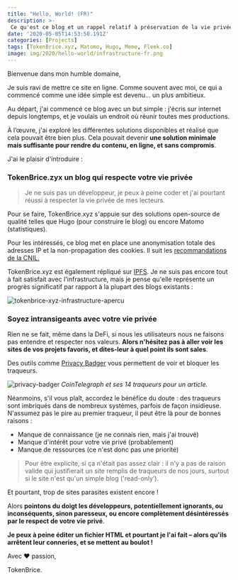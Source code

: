 ```yaml
---
title: "Hello, World! (FR)"
description: >-
 Ce qu'est ce blog et un rappel relatif à préservation de la vie privée
date: '2020-05-05T14:53:50.191Z'
categories: [Projects]
tags: [TokenBrice.xyz, Matomo, Hugo, Meme, Fleek.co]
image: img/2020/hello-world/infrastructure-fr.png
---
```


Bienvenue dans mon humble domaine,

Je suis ravi de mettre ce site en ligne. Comme souvent avec moi, ce qui a commencé comme une idée simple est devenu… un plus ambitieux.

Au départ, j'ai commencé ce blog avec un but simple : j'écris sur internet depuis longtemps, et je voulais un endroit où réunir toutes mes productions.

À l’œuvre, j'ai exploré les différentes solutions disponibles et réalisé que cela pouvait être bien plus.  Cela pouvait devenir **une solution minimale mais suffisante pour rendre du contenu, en ligne, et sans compromis**.

J'ai le plaisir d'introduire :

### TokenBrice.zyx un blog qui respecte votre vie privée

> Je ne suis pas un développeur, je peux à peine coder et j'ai pourtant réussi à respecter la vie privée de mes lecteurs.

Pour se faire, TokenBrice.xyz s'appuie sur des solutions open-source de qualité telles que Hugo (pour construire le blog) ou encore Matomo (statistiques).

Pour les intéressés, ce blog met en place une anonymisation totale des adresses IP et la non-propagation des cookies. Il suit les [recommandations de la CNIL.](https://www.cnil.fr/sites/default/files/typo/document/Configuration_piwik.pdf)

TokenBrice.xyz est également répliqué sur [IPFS](https://ipfs.io/). Je ne suis pas encore tout à fait satisfait avec l'infrastructure, mais je pense qu'elle représente un progrès significatif par rapport à la plupart des blogs existants :

![tokenbrice-xyz-infrastructure-apercu](img/2020/hello-world/infrastructure-fr.png)

### Soyez intransigeants avec votre vie privée

Rien ne se fait, même dans la DeFi, si nous les utilisateurs nous ne faisons pas entendre et respecter nos valeurs. **Alors n'hésitez pas à aller voir les sites de vos projets favoris, et dites-leur à quel point ils sont sales**.

Des outils comme [Privacy Badger](https://privacybadger.org/) vous permettent de voir et bloquer les traqueurs.

![privacy-badger](img/2020/hello-world/privacy-badger.png)
*CoinTelegraph et ses 14 traqueurs pour un article.*


Néanmoins, s'il vous plaît, accordez le bénéfice du doute : des traqueurs sont imbriqués dans de nombreux systèmes, parfois de façon insidieuse. N'assumez pas le pire au premier traqueur, il peut être là pour de bonnes raisons :
- Manque de connaissance (je ne connais rien, mais j'ai trouvé)
- Manque d'intérêt pour votre vie privé (probablement)
- Manque de ressources (ce n'est donc pas une priorité)

> Pour être explicite, si ça n'était pas assez clair : il n'y a pas de raison valide qui justifierait un site remplis de traqueurs de nos jours, surtout si le site n'est qu'un simple blog ('read-only’).

Et pourtant, trop de sites parasites existent encore !

Alors **pointons du doigt les développeurs, potentiellement ignorants, ou inconséquents, sinon paresseux, ou encore complètement désintéressés par le respect de votre vie privé**.

**Je peux à peine éditer un fichier HTML et pourtant je l'ai fait – alors qu'ils arrêtent leur conneries, et se mettent au boulot !**

Avec ♥ passion,

TokenBrice.
